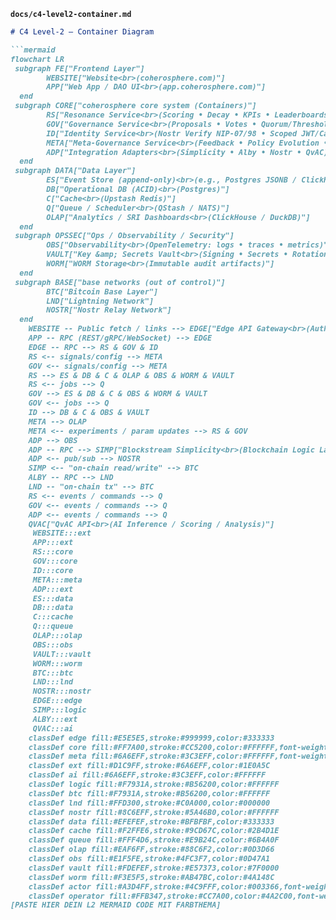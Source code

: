 
**`docs/c4-level2-container.md`**
```markdown
# C4 Level-2 — Container Diagram

```mermaid
flowchart LR
 subgraph FE["Frontend Layer"]
        WEBSITE["Website<br>(coherosphere.com)"]
        APP["Web App / DAO UI<br>(app.coherosphere.com)"]
  end
 subgraph CORE["coherosphere core system (Containers)"]
        RS["Resonance Service<br>(Scoring • Decay • KPIs • Leaderboards)"]
        GOV["Governance Service<br>(Proposals • Votes • Quorum/Thresholds • Audit)"]
        ID["Identity Service<br>(Nostr Verify NIP-07/98 • Scoped JWT/Capabilities)"]
        META["Meta-Governance Service<br>(Feedback • Policy Evolution • Experiments/A-B)"]
        ADP["Integration Adapters<br>(Simplicity • Alby • Nostr • QvAC)"]
  end
 subgraph DATA["Data Layer"]
        ES["Event Store (append-only)<br>(e.g., Postgres JSONB / ClickHouse)"]
        DB["Operational DB (ACID)<br>(Postgres)"]
        C["Cache<br>(Upstash Redis)"]
        Q["Queue / Scheduler<br>(QStash / NATS)"]
        OLAP["Analytics / SRI Dashboards<br>(ClickHouse / DuckDB)"]
  end
 subgraph OPSSEC["Ops / Observability / Security"]
        OBS["Observability<br>(OpenTelemetry: logs • traces • metrics)"]
        VAULT["Key &amp; Secrets Vault<br>(Signing • Secrets • Rotation)"]
        WORM["WORM Storage<br>(Immutable audit artifacts)"]
  end
 subgraph BASE["base networks (out of control)"]
        BTC["Bitcoin Base Layer"]
        LND["Lightning Network"]
        NOSTR["Nostr Relay Network"]
  end
    WEBSITE -- Public fetch / links --> EDGE["Edge API Gateway<br>(AuthN/Z • Routing • Rate-Limiting • Schema Validation • Idempotency)"]
    APP -- RPC (REST/gRPC/WebSocket) --> EDGE
    EDGE -- RPC --> RS & GOV & ID
    RS <-- signals/config --> META
    GOV <-- signals/config --> META
    RS --> ES & DB & C & OLAP & OBS & WORM & VAULT
    RS <-- jobs --> Q
    GOV --> ES & DB & C & OBS & WORM & VAULT
    GOV <-- jobs --> Q
    ID --> DB & C & OBS & VAULT
    META --> OLAP
    META <-- experiments / param updates --> RS & GOV
    ADP --> OBS
    ADP -- RPC --> SIMP["Blockstream Simplicity<br>(Blockchain Logic Layer)"] & ALBY["Alby API<br>(Lightning Bridge)"]
    ADP <-- pub/sub --> NOSTR
    SIMP <-- "on-chain read/write" --> BTC
    ALBY -- RPC --> LND
    LND -- "on-chain tx" --> BTC
    RS <-- events / commands --> Q
    GOV <-- events / commands --> Q
    ADP <-- events / commands --> Q
    QVAC["QvAC API<br>(AI Inference / Scoring / Analysis)"]
     WEBSITE:::ext
     APP:::ext
     RS:::core
     GOV:::core
     ID:::core
     META:::meta
     ADP:::ext
     ES:::data
     DB:::data
     C:::cache
     Q:::queue
     OLAP:::olap
     OBS:::obs
     VAULT:::vault
     WORM:::worm
     BTC:::btc
     LND:::lnd
     NOSTR:::nostr
     EDGE:::edge
     SIMP:::logic
     ALBY:::ext
     QVAC:::ai
    classDef edge fill:#E5E5E5,stroke:#999999,color:#333333
    classDef core fill:#FF7A00,stroke:#CC5200,color:#FFFFFF,font-weight:bold
    classDef meta fill:#6A6EFF,stroke:#3C3EFF,color:#FFFFFF,font-weight:bold
    classDef ext fill:#D1C9FF,stroke:#6A6EFF,color:#1E0A5C
    classDef ai fill:#6A6EFF,stroke:#3C3EFF,color:#FFFFFF
    classDef logic fill:#F7931A,stroke:#B56200,color:#FFFFFF
    classDef btc fill:#F7931A,stroke:#B56200,color:#FFFFFF
    classDef lnd fill:#FFD300,stroke:#C0A000,color:#000000
    classDef nostr fill:#8C6EFF,stroke:#5A46B0,color:#FFFFFF
    classDef data fill:#EFEFEF,stroke:#BFBFBF,color:#333333
    classDef cache fill:#F2FFE6,stroke:#9CD67C,color:#2B4D1E
    classDef queue fill:#FFF4D6,stroke:#E9B24C,color:#6B4A0F
    classDef olap fill:#EAF6FF,stroke:#88C6F2,color:#0D3D66
    classDef obs fill:#E1F5FE,stroke:#4FC3F7,color:#0D47A1
    classDef vault fill:#FDEFEF,stroke:#E57373,color:#7F0000
    classDef worm fill:#F3E5F5,stroke:#AB47BC,color:#4A148C
    classDef actor fill:#A3D4FF,stroke:#4C9FFF,color:#003366,font-weight:bold
    classDef operator fill:#FFB347,stroke:#CC7A00,color:#4A2C00,font-weight:bold
[PASTE HIER DEIN L2 MERMAID CODE MIT FARBTHEMA]

